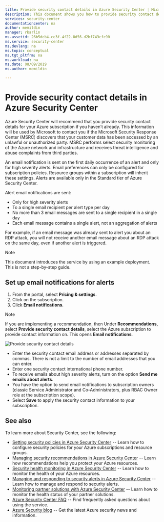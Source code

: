 ```yaml
---
title: Provide security contact details in Azure Security Center | Microsoft Docs
description: This document shows you how to provide security contact details in Azure Security Center.
services: security-center
documentationcenter: na
author: memildin
manager: rkarlin
ms.assetid: 26b5dcb4-ce3f-4f22-8d56-d2bf743cfc90
ms.service: security-center
ms.devlang: na
ms.topic: conceptual
ms.tgt_pltfrm: na
ms.workload: na
ms.date: 08/09/2019
ms.author: memildin

---
```

# Provide security contact details in Azure Security Center
Azure Security Center will recommend that you provide security contact details for your Azure subscription if you haven’t already. This information will be used by Microsoft to contact you if the Microsoft Security Response Center (MSRC) discovers that your customer data has been accessed by an unlawful or unauthorized party. MSRC performs select security monitoring of the Azure network and infrastructure and receives threat intelligence and abuse complaints from third parties.

An email notification is sent on the first daily occurrence of an alert and only for high severity alerts. Email preferences can only be configured for subscription policies. Resource groups within a subscription will inherit these settings. Alerts are available only in the Standard tier of Azure Security Center.

Alert email notifications are sent:
- Only for high severity alerts
- To a single email recipient per alert type per day  
- No more than 3 email messages are sent to a single recipient in a single day
- Each email message contains a single alert, not an aggregation of alerts
 
For example, if an email message was already sent to alert you about an RDP attack, you will not receive another email message about an RDP attack on the same day, even if another alert is triggered. 

> [!NOTE]
> This document introduces the service by using an example deployment.  This is not a step-by-step guide.

## Set up email notifications for alerts <a name="email"></a>

1. From the portal, select **Pricing & settings**.
1. Click on the subscription.
1. Click **Email notifications**.

> [!NOTE]
> If you are implementing a recommendation, then Under **Recommendations**, select **Provide security contact details**, select the Azure subscription to provide contact information on. This opens **Email notifications**.

   ![Provide security contact details][2]

   * Enter the security contact email address or addresses separated by commas. There is not a limit to the number of email addresses that you can enter.
   * Enter one security contact international phone number.
   * To receive emails about high severity alerts, turn on the option **Send me emails about alerts**.
   * You have the option to send email notifications to subscription owners (classic Service Administrator and Co-Administrators, plus RBAC Owner role at the subscription scope).
   * Select **Save** to apply the security contact information to your subscription.

## See also
To learn more about Security Center, see the following:

* [Setting security policies in Azure Security Center](tutorial-security-policy.md) -- Learn how to configure security policies for your Azure subscriptions and resource groups.
* [Managing security recommendations in Azure Security Center](security-center-recommendations.md) -- Learn how recommendations help you protect your Azure resources.
* [Security health monitoring in Azure Security Center](security-center-monitoring.md) -- Learn how to monitor the health of your Azure resources.
* [Managing and responding to security alerts in Azure Security Center](security-center-managing-and-responding-alerts.md) -- Learn how to manage and respond to security alerts.
* [Monitoring partner solutions with Azure Security Center](security-center-partner-solutions.md) -- Learn how to monitor the health status of your partner solutions.
* [Azure Security Center FAQ](security-center-faq.md) -- Find frequently asked questions about using the service.
* [Azure Security blog](https://blogs.msdn.com/b/azuresecurity/) -- Get the latest Azure security news and information.

<!--Image references-->
[1]: ./media/security-center-provide-security-contacts/provide-contacts.png
[2]:./media/security-center-provide-security-contacts/provide-contact-details.png

